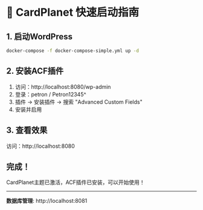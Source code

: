 # 🚀 CardPlanet 快速启动指南

## 1. 启动WordPress
```bash
docker-compose -f docker-compose-simple.yml up -d
```

## 2. 安装ACF插件
1. 访问：http://localhost:8080/wp-admin
2. 登录：petron / Petron12345^
3. 插件 → 安装插件 → 搜索 "Advanced Custom Fields"
4. 安装并启用

## 3. 查看效果
访问：http://localhost:8080

## 完成！
CardPlanet主题已激活，ACF插件已安装，可以开始使用！

---

**数据库管理**: http://localhost:8081